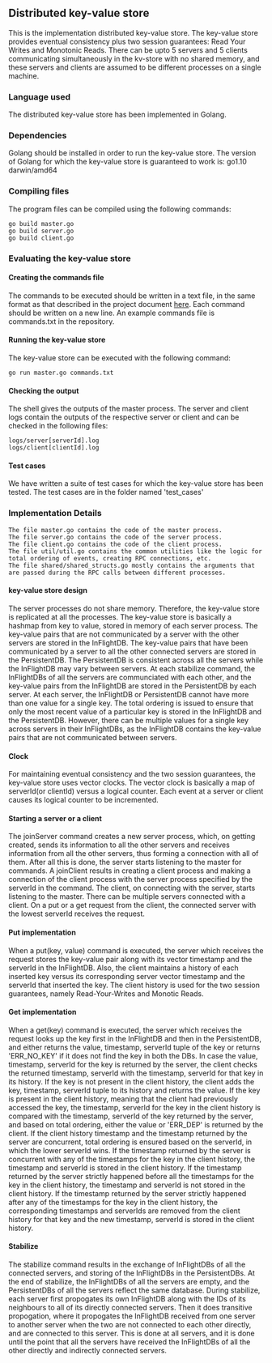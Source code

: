 ## Distributed key-value store
This is the implementation distributed key-value store. The key-value store provides eventual consistency plus two session guarantees: Read Your Writes and Monotonic Reads. There can be upto 5 servers and 5 clients communicating simultaneously in the kv-store with no shared memory, and these servers and clients are assumed to be different processes on a single machine. 

### Language used
The distributed key-value store has been implemented in Golang. 

### Dependencies
Golang should be installed in order to run the key-value store. The version of Golang for which the key-value store is guaranteed to work is: go1.10 darwin/amd64

### Compiling files
The program files can be compiled using the following commands:
	
	go build master.go
	go build server.go
	go build client.go

### Evaluating the key-value store
#### Creating the commands file
The commands to be executed should be written in a text file, in the same format as that described in the project document [here](http://www.cs.utexas.edu/~vijay/cs380D-s18/project1.pdf). Each command should be written on a new line. An example commands file is commands.txt in the repository. 

#### Running the key-value store
The key-value store can be executed with the following command: 
	
	go run master.go commands.txt

#### Checking the output
The shell gives the outputs of the master process.
The server and client logs contain the outputs of the respective server or client and can be checked in the following files:
	
	logs/server[serverId].log
	logs/client[clientId].log

#### Test cases
We have written a suite of test cases for which the key-value store has been tested. The test cases are in the folder named 'test_cases'

### Implementation Details
	
	The file master.go contains the code of the master process.
	The file server.go contains the code of the server process.
	The file client.go contains the code of the client process.
	The file util/util.go contains the common utilities like the logic for total ordering of events, creating RPC connections, etc.
	The file shared/shared_structs.go mostly contains the arguments that are passed during the RPC calls between different processes.

#### key-value store design
The server processes do not share memory. Therefore, the key-value store is replicated at all the processes. The key-value store is basically a hashmap from key to value, stored in memory of each server process. The key-value pairs that are not communicated by a server with the other servers are stored in the InFlightDB. The key-value pairs that have been communicated by a server to all the other connected servers are stored in the PersistentDB. The PersistentDB is consistent across all the servers while the InFlightDB may vary between servers. At each stabilize command, the InFlightDBs of all the servers are communciated with each other, and the key-value pairs from the InFlightDB are stored in the PersistentDB by each server. At each server, the InFlightDB or PersistentDB cannot have more than one value for a single key. The total ordering is issued to ensure that only the most recent value of a particular key is stored in the InFlightDB and the PersistentDB. However, there can be multiple values for a single key across servers in their InFlightDBs, as the InFlightDB contains the key-value pairs that are not communicated between servers. 

#### Clock
For maintaining eventual consistency and the two session guarantees, the key-value store uses vector clocks. The vector clock is basically a map of serverId(or clientId) versus a logical counter. Each event at a server or client causes its logical counter to be incremented. 

#### Starting a server or a client
The joinServer command creates a new server process, which, on getting created, sends its information to all the other servers and receives information from all the other servers, thus forming a connection with all of them. After all this is done, the server starts listening to the master for commands. A joinClient results in creating a client process and making a connection of the client process with the server process specified by the serverId in the command. The client, on connecting with the server, starts listening to the master. There can be multiple servers connected with a client. On a put or a get request from the client, the connected server with the lowest serverId receives the request. 

#### Put implementation
When a put(key, value) command is executed, the server which receives the request stores the key-value pair along with its vector timestamp and the serverId in the InFlightDB. Also, the client maintains a history of each inserted key versus its corresponding server vector timestamp and the serverId that inserted the key. The client history is used for the two session guarantees, namely Read-Your-Writes and Monotic Reads.

#### Get implementation
When a get(key) command is executed, the server which receives the request looks up the key first in the InFlightDB and then in the PersistentDB, and either returns the value, timestamp, serverId tuple of the key or returns 'ERR_NO_KEY' if it does not find the key in both the DBs. In case the value, timestamp, serverId for the key is returned by the server, the client checks the returned timestamp, serverId with the timestamp, serverId for that key in its history. If the key is not present in the client history, the client adds the key, timestamp, serverId tuple to its history and returns the value. If the key is present in the client history, meaning that the client had previously accessed the key, the timestamp, serverId for the key in the client history is compared with the timestamp, serverId of the key returned by the server, and based on total ordering, either the value or 'ERR_DEP' is returned by the client. If the client history timestamp and the timestamp returned by the server are concurrent, total ordering is ensured based on the serverId, in which the lower serverId wins. If the timestamp returned by the server is concurrent with any of the timestamps for the key in the client history, the timestamp and serverId is stored in the client history. If the timestamp returned by the server strictly happened before all the timestamps for the key in the client history, the timestamp and serverId is not stored in the client history. If the timestamp returned by the server strictly happened after any of the timestamps for the key in the client history, the corresponding timestamps and serverIds are removed from the client history for that key and the new timestamp, serverId is stored in the client history. 

#### Stabilize
The stabilize command results in the exchange of InFlightDBs of all the connected servers, and storing of the InFlightDBs in the PersistentDBs. At the end of stabilize, the InFlightDBs of all the servers are empty, and the PersistentDBs of all the servers reflect the same database. During stabilize, each server first propogates its own InFlightDB along with the IDs of its neighbours to all of its directly connected servers. Then it does transitive propogation, where it propogates the InFlightDB received from one server to another server when the two are not connected to each other directly, and are connected to this server. This is done at all servers, and it is done until the point that all the servers have received the InFlightDBs of all the other directly and indirectly connected servers. 





